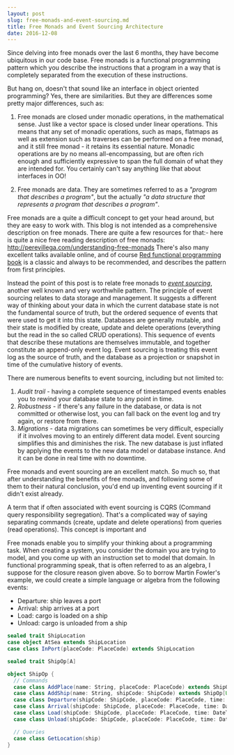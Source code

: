 ```yaml
---
layout: post
slug: free-monads-and-event-sourcing.md
title: Free Monads and Event Sourcing Architecture
date: 2016-12-08
---
```


Since delving into free monads over the last 6 months, they have become ubiquitous in our code base. Free monads is a functional programming pattern which you describe the instructions that a program in a way that is completely separated from the execution of these instructions. 

But hang on, doesn't that sound like an interface in object oriented programming? Yes, there are similarities. But they are differences some pretty major differences, such as:

1. Free monads are closed under monadic operations, in the mathematical sense. Just like a vector space is closed under linear operations. This means that any set of monadic operations, such as maps, flatmaps as well as extension such as traverses can be performed on a free monad, and it still free monad - it retains its essential nature. Monadic operations are by no means all-encompassing, but are often rich enough and sufficiently expressive to span the full domain of what they are intended for. You certainly can't say anything like that about interfaces in OO! 

2. Free monads are data. They are sometimes referred to as a *"program that describes a program"*, but the actually *"a data structure that represents a program that describes a program"*. 

Free monads are a quite a difficult concept to get your head around, but they are easy to work with. This blog is not intended as a comprehensive description on free monads. There are quite a few resources for that:- here is quite a nice free reading description of free monads:
http://perevillega.com/understanding-free-monads
There's also many excellent talks available online, and of course [Red functional programming book](https://www.manning.com/books/functional-programming-in-scala) is a classic and always to be recommended, and describes the pattern from first principles.

Instead the point of this post is to relate free monads to [*event sourcing*](http://martinfowler.com/eaaDev/EventSourcing.html), another well known and very worthwhile pattern. The principle of event sourcing relates to data storage and management. It suggests a different way of thinking about your data in which the current database state is not the fundamental source of truth, but the ordered sequence of events that were used to get it into this state. Databases are generally mutable, and their state is modified by create, update and delete operations (everything but the read in the so called CRUD operations). This sequence of events that describe these mutations are themselves immutable, and together constitute an append-only event log. Event sourcing is treating this event log as the source of truth, and the database as a projection or snapshot in time of the cumulative history of events.

There are numerous benefits to event sourcing, including but not limited to:
1. *Audit trail* - having a complete sequence of timestamped events enables you to rewind your database state to any point in time.
2. *Robustness* - if there's any failure in the database, or data is not committed or otherwise lost, you can fall back on the event log and try again, or restore from there.
3. *Migrations* - data migrations can sometimes be very difficult, especially if it involves moving to an entirely different data model. Event sourcing simplifies this and diminishes the risk. The new database is just inflated by applying the events to the new data model or database instance. And it can be done in real time with no downtime. 

Free monads and event sourcing are an excellent match. So much so, that after understanding the benefits of free monads, and following some of them to their natural conclusion, you'd end up inventing event sourcing if it didn't exist already.

A term that if often associated with event sourcing is CQRS (Command query responsibility segregation). That's a complicated way of saying separating commands (create, update and delete operations) from queries (read operations). This concept is important and 

Free monads enable you to simplify your thinking about a programming task. When creating a system, you consider the domain you are trying to model, and you come up with an instruction set to model that domain. In functional programming speak, that is often referred to as an algebra, I suppose for the closure reason given above. So to borrow Martin Fowler's example, we could create a simple language or algebra from the following events:

* Departure: ship leaves a port
* Arrival: ship arrives at a port
* Load: cargo is loaded on a ship
* Unload: cargo is unloaded from a ship

```scala
sealed trait ShipLocation
case object AtSea extends ShipLocation
case class InPort(placeCode: PlaceCode) extends ShipLocation

sealed trait ShipOp[A]

object ShipOp {
  // Commands
  case class AddPlace(name: String, placeCode: PlaceCode) extends ShipOp[Unit]
  case class AddShip(name: String, shipCode: ShipCode) extends ShipOp[Unit]
  case class Departure(shipCode: ShipCode, placeCode: PlaceCode, time: DateTime) extends ShipOp[Unit]
  case class Arrival(shipCode: ShipCode, placeCode: PlaceCode, time: DateTime) extends ShipOp[Unit]
  case class Load(shipCode: ShipCode, placeCode: PlaceCode, time: DateTime) extends ShipOp[Unit]
  case class Unload(shipCode: ShipCode, placeCode: PlaceCode, time: DateTime) extends ShipOp[Unit]

  // Queries
  case class GetLocation(ship)
}

```





